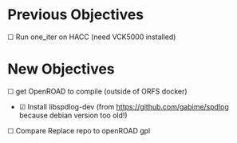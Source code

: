 
# Previous Objectives

&#x2610; Run one_iter on HACC (need VCK5000 installed)

# New Objectives

&#x2610; get OpenROAD to compile (outside of ORFS docker)

- &#x2611; Install libspdlog-dev (from https://github.com/gabime/spdlog because debian version too old!)

&#x2610; Compare Replace repo to openROAD gpl
